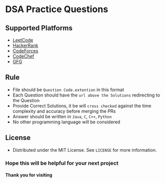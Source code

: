 # DSA Practice Questions

## Supported Platforms
- [LeetCode](https://leetcode.com/)
- [HackerRank](https://www.hackerrank.com/)
- [CodeForces](https://codeforces.com/)
- [CodeChef](https://www.codechef.com/)
- [GFG](https://www.google.com/url?sa=t&rct=j&q=&esrc=s&source=web&cd=&cad=rja&uact=8&ved=2ahUKEwjO0o3JzcHzAhXFdn0KHb9xDkgQFnoECAUQAQ&url=https%3A%2F%2Fwww.geeksforgeeks.org%2Fdata-structures%2F&usg=AOvVaw1od_DFVhhW_OliPn7DBl4g)

## Rule
- File should be `Question Code.extention` in this format
- Each Question should have the `url above the Solutions` redirecting to the Question
- Provide Correct Solutions, it be will `cross checked` against the time complexity and accuracy before merging the PRs
- Answer should be written in `Java`, `C`, `C++`, `Python`
- No other programming language will be considered

## License
- Distributed under the MIT License. See `LICENSE` for more information.

### Hope this will be helpful for your next project
#### Thank you for visiting
